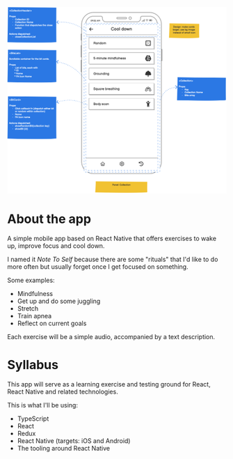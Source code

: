 ![App Mockup](docs/img/mockup.png)

# About the app

A simple mobile app based on React Native that offers exercises to wake up, improve focus and cool down.

I named it _Note To Self_ because there are some "rituals" that I'd like to do more often but usually forget once I get focused on something. 

Some examples: 

* Mindfulness
* Get up and do some juggling 
* Stretch
* Train apnea
* Reflect on current goals

Each exercise will be a simple audio, accompanied by a text description.

# Syllabus

This app will serve as a learning exercise and testing ground for React, React Native and related technologies.

This is what I'll be using:

* TypeScript
* React
* Redux
* React Native (targets: iOS and Android)
* The tooling around React Native
